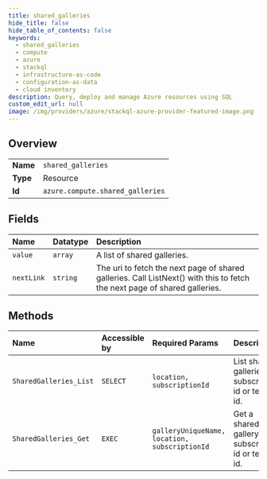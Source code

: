 ```yaml
---
title: shared_galleries
hide_title: false
hide_table_of_contents: false
keywords:
  - shared_galleries
  - compute
  - azure    
  - stackql
  - infrastructure-as-code
  - configuration-as-data
  - cloud inventory
description: Query, deploy and manage Azure resources using SQL
custom_edit_url: null
image: /img/providers/azure/stackql-azure-provider-featured-image.png
---
```

  
    

## Overview
<table><tbody>
<tr><td><b>Name</b></td><td><code>shared_galleries</code></td></tr>
<tr><td><b>Type</b></td><td>Resource</td></tr>
<tr><td><b>Id</b></td><td><code>azure.compute.shared_galleries</code></td></tr>
</tbody></table>

## Fields
| Name | Datatype | Description |
|:-----|:---------|:------------|
| `value` | `array` | A list of shared galleries. |
| `nextLink` | `string` | The uri to fetch the next page of shared galleries. Call ListNext() with this to fetch the next page of shared galleries. |
## Methods
| Name | Accessible by | Required Params | Description |
|:-----|:--------------|:----------------|:------------|
| `SharedGalleries_List` | `SELECT` | `location, subscriptionId` | List shared galleries by subscription id or tenant id. |
| `SharedGalleries_Get` | `EXEC` | `galleryUniqueName, location, subscriptionId` | Get a shared gallery by subscription id or tenant id. |
